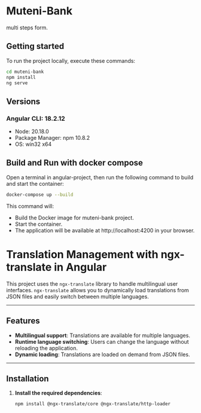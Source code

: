 # Muteni-Bank

multi steps form.

## Getting started

To run the project locally, execute these commands:

```bash
cd muteni-bank
npm install
ng serve
```

## Versions

### Angular CLI: 18.2.12

- Node: 20.18.0
- Package Manager: npm 10.8.2
- OS: win32 x64

## Build and Run with docker compose

Open a terminal in angular-project, then run the following command to build and start the container:

```bash
docker-compose up --build
```

This command will:

- Build the Docker image for muteni-bank project.
- Start the container.
- The application will be available at http://localhost:4200 in your browser.

# Translation Management with ngx-translate in Angular

This project uses the `ngx-translate` library to handle multilingual user interfaces. `ngx-translate` allows you to dynamically load translations from JSON files and easily switch between multiple languages.

---

## Features

- **Multilingual support**: Translations are available for multiple languages.
- **Runtime language switching**: Users can change the language without reloading the application.
- **Dynamic loading**: Translations are loaded on demand from JSON files.

---

## Installation

1. **Install the required dependencies**:

   ```bash
   npm install @ngx-translate/core @ngx-translate/http-loader
   ```
